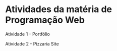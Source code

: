 <h1>Atividades da matéria de Programação Web</h1>
<p>Atividade 1 - Portfólio</p>
<p>Atividade 2 - Pizzaria Site</p>
